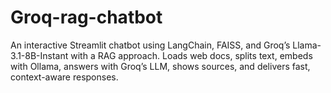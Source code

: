 # Groq-rag-chatbot
An interactive Streamlit chatbot using LangChain, FAISS, and Groq’s Llama-3.1-8B-Instant with a RAG approach. Loads web docs,  splits text,  embeds with Ollama, answers with Groq’s LLM, shows sources, and delivers fast, context-aware responses.
